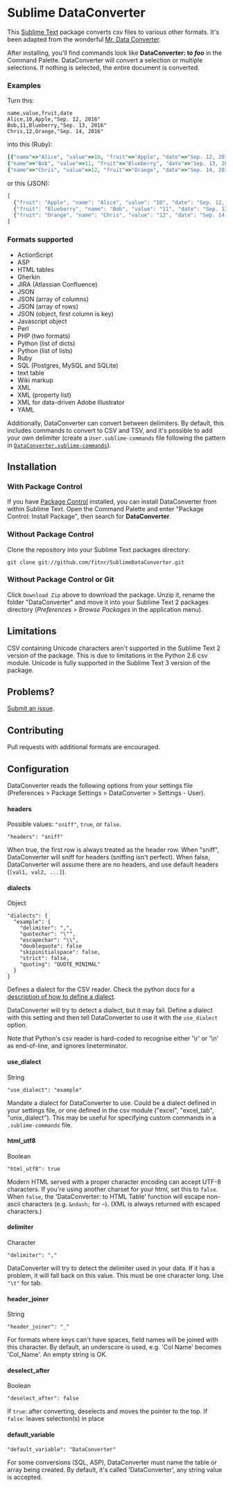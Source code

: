 # Sublime DataConverter

This [Sublime Text](http://www.sublimetext.com/) package converts csv files to various other formats. It's been adapted from the wonderful [Mr. Data Converter](https://shancarter.github.io/mr-data-converter/).

After installing, you'll find commands look like __DataConverter: to *foo*__ in the Command Palette. DataConverter will convert a selection or multiple selections. If nothing is selected, the entire document is converted.

### Examples

Turn this:

    name,value,fruit,date
    Alice,10,Apple,"Sep. 12, 2016"
    Bob,11,Blueberry,"Sep. 13, 2016"
    Chris,12,Orange,"Sep. 14, 2016"

into this (Ruby):

```ruby
[{"name"=>"Alice", "value"=>10, "fruit"=>"Apple", "date"=>"Sep. 12, 2016"},
{"name"=>"Bob", "value"=>11, "fruit"=>"Blueberry", "date"=>"Sep. 13, 2016"},
{"name"=>"Chris", "value"=>12, "fruit"=>"Orange", "date"=>"Sep. 14, 2016"}];
```

or this (JSON):

```javascript
[
  {"fruit": "Apple", "name": "Alice", "value": "10", "date": "Sep. 12, 2016"},
  {"fruit": "Blueberry", "name": "Bob", "value": "11", "date": "Sep. 13, 2016"},
  {"fruit": "Orange", "name": "Chris", "value": "12", "date": "Sep. 14, 2016"}
]
```

### Formats supported

* ActionScript
* ASP
* HTML tables
* Gherkin
* JIRA (Atlassian Confluence)
* JSON
* JSON (array of columns)
* JSON (array of rows)
* JSON (object, first column is key)
* Javascript object
* Perl
* PHP (two formats)
* Python (list of dicts)
* Python (list of lists)
* Ruby
* SQL (Postgres, MySQL and SQLite)
* text table
* Wiki markup
* XML
* XML (property list)
* XML for data-driven Adobe Illustrator
* YAML

Additionally, DataConverter can convert between delimiters. By default, this includes commands to convert to CSV and TSV, and it's possible to add your own delimiter (create a `User.sublime-commands` file following the pattern in [`DataConverter.sublime-commands`](DataConverter.sublime-commands)).

## Installation

### With Package Control
If you have [Package Control](http://github.com/wbond/sublime_package_control) installed, you can install DataConverter from within Sublime Text. Open the Command Palette and enter "Package Control: Install Package", then search for __DataConverter__.

### Without Package Control
Clone the repository into your Sublime Text packages directory:

    git clone git://github.com/fitnr/SublimeDataConverter.git

### Without Package Control or Git
Click `Download Zip` above to download the package. Unzip it, rename the folder "DataConverter" and move it into your Sublime Text 2 packages directory (*Preferences > Browse Packages* in the application menu).

## Limitations

CSV containing Unicode characters aren't supported in the Sublime Text 2 version of the package. This is due to limitations in the Python 2.6 csv module. Unicode is fully supported in the Sublime Text 3 version of the package.

## Problems?

[Submit an issue](https://github.com/fitnr/SublimeDataConverter/issues).

## Contributing

Pull requests with additional formats are encouraged.

## Configuration

DataConverter reads the following options from your settings file (Preferences > Package Settings > DataConverter > Settings - User).

#### headers
Possible values: `"sniff"`, `true`, or `false`.
````
"headers": "sniff"
````
When true, the first row is always treated as the header row. When "sniff", DataConverter will sniff for headers (sniffing isn't perfect). When false, DataConverter will assume there are no headers, and use default headers (`[val1, val2, ...]`).

#### dialects
Object
````
"dialects": {
  "example": {
    "delimiter": ",",
    "quotechar": "\"",
    "escapechar": "\\",
    "doublequote": false
    "skipinitialspace": false,
    "strict": false,
    "quoting": "QUOTE_MINIMAL"
  }
}
````
Defines a dialect for the CSV reader. Check the python docs for a [description of how to define a dialect](https://docs.python.org/3.3/library/csv.html#dialects-and-formatting-parameters).

DataConverter will try to detect a dialect, but it may fail. Define a dialect with this setting and then tell DataConverter to use it with the `use_dialect` option.

Note that Python's csv reader is hard-coded to recognise either '\r' or '\n' as end-of-line, and ignores lineterminator.

#### use_dialect
String
````
"use_dialect": "example"
````
Mandate a dialect for DataConverter to use. Could be a dialect defined in your settings file, or one defined in the csv module ("excel", "excel_tab", "unix_dialect"). This may be useful for specifying custom commands in a `.sublime-commands` file.

#### html_utf8
Boolean
````
"html_utf8": true
````
Modern HTML served with a proper character encoding can accept UTF-8 characters. If you're using another charset for your html, set this to `false`. When `false`, the 'DataConverter: to HTML Table' function will escape non-ascii characters (e.g. `&ndash;` for –). (XML is always returned with escaped characters.)


#### delimiter
Character
````
"delimiter": ","
````
DataConverter will try to detect the delimiter used in your data. If it has a problem, it will fall back on this value. This must be one character long. Use `"\t"` for tab.

#### header_joiner
String
````
"header_joiner": "_"
````
For formats where keys can't have spaces, field names will be joined with this character. By default, an underscore is used, e.g. 'Col Name' becomes 'Col_Name'. An empty string is OK.

#### deselect_after
Boolean
````
"deselect_after": false
````
If `true`: after converting, deselects and moves the pointer to the top. If `false`: leaves selection(s) in place

#### default_variable
````
"default_variable": "DataConverter"
````
For some conversions (SQL, ASP), DataConverter must name the table or array being created. By default, it's called 'DataConverter', any string value is accepted.

